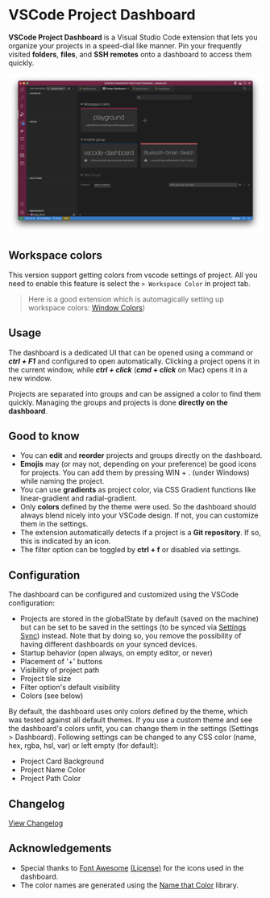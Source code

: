 # VSCode Project Dashboard

**VSCode Project Dashboard** is a Visual Studio Code extension that lets you organize your projects in a speed-dial like manner. Pin your frequently visited **folders**, **files**, and **SSH remotes** onto a dashboard to access them quickly.

![demo-screenshot](screenshot6.png)

## Workspace colors

This version support getting colors from vscode settings of project. All you need to enable this feature is select the `> Workspace Color` in project tab.

> Here is a good extension which is automagically setting up workspace colors: [Window Colors](https://marketplace.visualstudio.com/items?itemName=stuart.unique-window-colors))

## Usage

The dashboard is a dedicated UI that can be opened using a command or **_ctrl + F1_** and configured to open automatically. Clicking a project opens it in the current window, while **_ctrl + click_** (**_cmd + click_** on Mac) opens it in a new window.

Projects are separated into groups and can be assigned a color to find them quickly. Managing the groups and projects is done **directly on the dashboard**.

## Good to know

- You can **edit** and **reorder** projects and groups directly on the dashboard.
- **Emojis** may (or may not, depending on your preference) be good icons for projects. You can add them by pressing WIN + . (under Windows) while naming the project.
- You can use **gradients** as project color, via CSS Gradient functions like linear-gradient and radial-gradient.
- Only **colors** defined by the theme were used. So the dashboard should always blend nicely into your VSCode design. If not, you can customize them in the settings.
- The extension automatically detects if a project is a **Git repository**. If so, this is indicated by an icon.
- The filter option can be toggled by **ctrl + f** or disabled via settings.

## Configuration

The dashboard can be configured and customized using the VSCode configuration:

- Projects are stored in the globalState by default (saved on the machine) but can be set to be saved in the settings (to be synced via [Settings Sync](https://marketplace.visualstudio.com/items?itemName=Shan.code-settings-sync)) instead. Note that by doing so, you remove the possibility of having different dashboards on your synced devices.
- Startup behavior (open always, on empty editor, or never)
- Placement of '+' buttons
- Visibility of project path
- Project tile size
- Filter option's default visibility
- Colors (see below)

By default, the dashboard uses only colors defined by the theme, which was tested against all default themes. If you use a custom theme and see the dashboard's colors unfit, you can change them in the settings (Settings > Dashboard). Following settings can be changed to any CSS color (name, hex, rgba, hsl, var) or left empty (for default):

- Project Card Background
- Project Name Color
- Project Path Color

## Changelog

[View Changelog](CHANGELOG.md)

## Acknowledgements

- Special thanks to [Font Awesome](http://fontawesome.io) [(License)](https://fontawesome.com/license) for the icons used in the dashboard.
- The color names are generated using the [Name that Color](http://chir.ag/projects/name-that-color/#6195ED) library.
